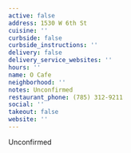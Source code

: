 ```yaml
---
active: false
address: 1530 W 6th St
cuisine: ''
curbside: false
curbside_instructions: ''
delivery: false
delivery_service_websites: ''
hours: ''
name: O Cafe
neighborhood: ''
notes: Unconfirmed
restaurant_phone: (785) 312-9211
social: ''
takeout: false
website: ''
---
```


Unconfirmed
